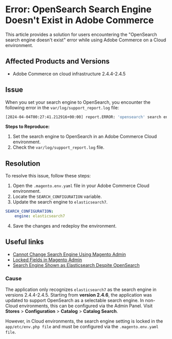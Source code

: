 # Error: OpenSearch Search Engine Doesn't Exist in Adobe Commerce

This article provides a solution for users encountering the "OpenSearch search engine doesn't exist" error while using Adobe Commerce on a Cloud environment.

## Affected Products and Versions

- Adobe Commerce on cloud infrastructure 2.4.4-2.4.5

## Issue
When you set your search engine to OpenSearch, you encounter the following error in the `var/log/support_report.log` file:

```bash 
[2024-04-04T00:27:41.212916+00:00] report.ERROR: 'opensearch' search engine does not exist. Falling back to 'elasticsearch7' [] [] login: ahfllerbg pass: ahtherb59
``` 

**Steps to Reproduce:**

1. Set the search engine to OpenSearch in an Adobe Commerce Cloud environment.
2. Check the `var/log/support_report.log` file.


## Resolution

To resolve this issue, follow these steps:

1. Open the `.magento.env.yaml` file in your Adobe Commerce Cloud environment.
2. Locate the `SEARCH_CONFIGURATION` variable.
3. Update the search engine to `elasticsearch7`.

```yaml
SEARCH_CONFIGURATION:
    engine: elasticsearch7
```

4. Save the changes and redeploy the environment.

## Useful links

- [Cannot Change Search Engine Using Magento Admin](https://experienceleague.adobe.com/en/docs/commerce-knowledge-base/kb/troubleshooting/miscellaneous/cannot-change-search-engine-using-magento-admin-search-engine-menu-is-inaccessible#change-search-engine-on-staging-and-production-environments)
- [Locked Fields in Magento Admin](https://experienceleague.adobe.com/en/docs/commerce-knowledge-base/kb/troubleshooting/miscellaneous/locked-fields-in-magento-admin)
- [Search Engine Shown as Elasticsearch Despite OpenSearch](https://experienceleague.adobe.com/en/docs/commerce-knowledge-base/kb/troubleshooting/elasticsearch/search-engine-shown-elasticsearch-despite-open-search)


### Cause

The application only recognizes `elasticsearch7` as the search engine in versions 2.4.4-2.4.5. Starting from **version 2.4.6**, the application was updated to support OpenSearch as a selectable search engine. 
In non-Cloud environments, this can be configured via the Admin Panel. Visit **Stores** > **Configuration** > **Catalog** > **Catalog Search**. 

However, in Cloud environments, the search engine setting is locked in the `app/etc/env.php file` and must be configured via the `.magento.env.yaml file`.
